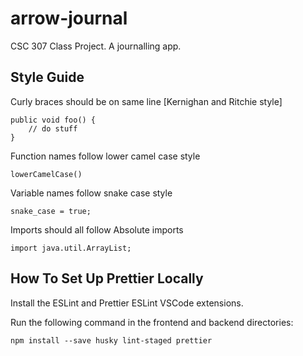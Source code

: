 # arrow-journal
CSC 307 Class Project. A journalling app.


## Style Guide 

Curly braces should be on same line [Kernighan and Ritchie style]
```
public void foo() {
    // do stuff
}
```

Function names follow lower camel case style
```
lowerCamelCase()
```

Variable names follow snake case style
```
snake_case = true;
```

Imports should all follow Absolute imports
```
import java.util.ArrayList;
```

## How To Set Up Prettier Locally

Install the ESLint and Prettier ESLint VSCode extensions.

Run the following command in the frontend and backend directories:

```
npm install --save husky lint-staged prettier
```


